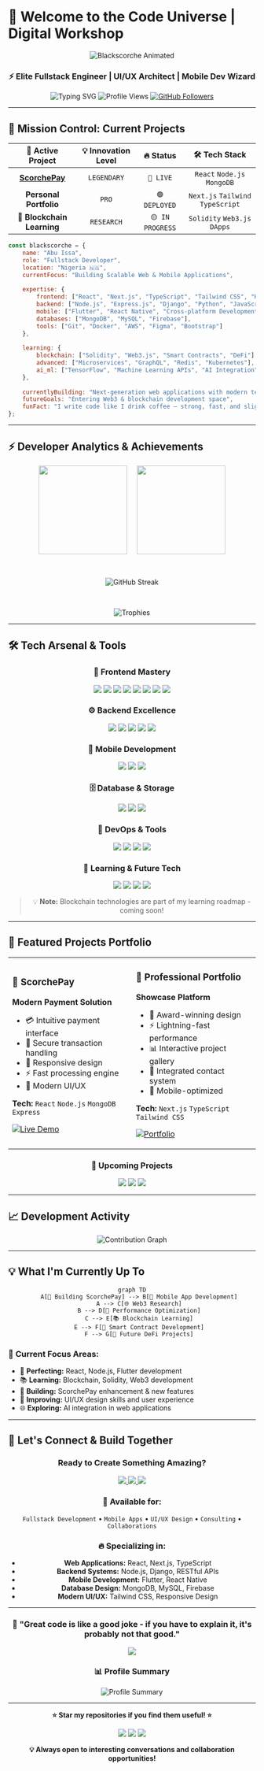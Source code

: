 # 🚀 Welcome to the Code Universe | Digital Workshop

<div align="center">

<img src="https://readme-typing-svg.herokuapp.com?font=Orbitron&size=35&duration=2000&pause=500&color=FF6B35&background=0D111700&center=true&vCenter=true&width=600&height=60&lines=🔥+BLACKSCORCHE+🔥;💀+BLACKSCORCHE+💀;⚡+BLACKSCORCHE+⚡;🌟+BLACKSCORCHE+🌟" alt="Blackscorche Animated" />

### ⚡ **Elite Fullstack Engineer** | **UI/UX Architect** | **Mobile Dev Wizard** 

<img src="https://readme-typing-svg.herokuapp.com?font=Orbitron&size=25&duration=3000&pause=1000&color=00D9FF&center=true&vCenter=true&multiline=true&width=600&height=100&lines=Crafting+Digital+Experiences;React+%7C+Flutter+%7C+Node.js+%7C+Django;Building+Tomorrow's+Applications+Today" alt="Typing SVG" />

<img src="https://komarev.com/ghpvc/?username=blackscorche&label=Profile+Visitors&color=00ff89&style=for-the-badge" alt="Profile Views" />

<a href="https://github.com/blackscorche">
<img src="https://img.shields.io/github/followers/blackscorche?label=Followers&style=for-the-badge&color=00D9FF&labelColor=1a1a1a" alt="GitHub Followers" />
</a>

</div>

---

## 🎯 **Mission Control: Current Projects**

<div align="center">

| 🚀 **Active Project** | 💡 **Innovation Level** | 🔥 **Status** | 🛠️ **Tech Stack** |
|:---:|:---:|:---:|:---:|
| **[ScorchePay](https://scorchepay.vercel.app)** | `LEGENDARY` | `🔴 LIVE` | `React` `Node.js` `MongoDB` |
| **Personal Portfolio** | `PRO` | `🟢 DEPLOYED` | `Next.js` `Tailwind` `TypeScript` |
| **🔮 Blockchain Learning** | `RESEARCH` | `🟡 IN PROGRESS` | `Solidity` `Web3.js` `DApps` |

</div>

```javascript
const blackscorche = {
    name: "Abu Issa",
    role: "Fullstack Developer",
    location: "Nigeria 🇳🇬",
    currentFocus: "Building Scalable Web & Mobile Applications",
    
    expertise: {
        frontend: ["React", "Next.js", "TypeScript", "Tailwind CSS", "HTML5", "CSS3"],
        backend: ["Node.js", "Express.js", "Django", "Python", "JavaScript"],
        mobile: ["Flutter", "React Native", "Cross-platform Development"],
        databases: ["MongoDB", "MySQL", "Firebase"],
        tools: ["Git", "Docker", "AWS", "Figma", "Bootstrap"]
    },
    
    learning: {
        blockchain: ["Solidity", "Web3.js", "Smart Contracts", "DeFi"],
        advanced: ["Microservices", "GraphQL", "Redis", "Kubernetes"],
        ai_ml: ["TensorFlow", "Machine Learning APIs", "AI Integration"]
    },
    
    currentlyBuilding: "Next-generation web applications with modern tech",
    futureGoals: "Entering Web3 & blockchain development space",
    funFact: "I write code like I drink coffee — strong, fast, and slightly chaotic! ☕"
};
```

---

## ⚡ **Developer Analytics & Achievements**

<div align="center">

<p>
  <img height="180em" src="https://github-readme-stats.vercel.app/api?username=blackscorche&show_icons=true&theme=tokyonight&include_all_commits=true&count_private=true&bg_color=0d1117&title_color=00d9ff&text_color=ffffff&icon_color=00ff88"/>
  &nbsp;&nbsp;&nbsp;
  <img height="180em" src="https://github-readme-stats.vercel.app/api/top-langs/?username=blackscorche&layout=compact&theme=tokyonight&bg_color=0d1117&title_color=00d9ff&text_color=ffffff"/>
</p>

<br/>

<p>
  <img src="https://github-readme-streak-stats.herokuapp.com/?user=blackscorche&theme=tokyonight&background=0d1117&ring=00d9ff&fire=00ff88&currStreakLabel=00d9ff" alt="GitHub Streak" />
</p>

<br/>

<p>
  <img src="https://github-profile-trophy.vercel.app/?username=blackscorche&theme=tokyonight&no-frame=true&column=7&margin-w=15&margin-h=15" alt="Trophies" />
</p>

</div>

---

## 🛠️ **Tech Arsenal & Tools**

<div align="center">

### **🎨 Frontend Mastery**
<img src="https://img.shields.io/badge/React-20232A?style=for-the-badge&logo=react&logoColor=61DAFB" />
<img src="https://img.shields.io/badge/Next.js-000000?style=for-the-badge&logo=next.js&logoColor=white" />
<img src="https://img.shields.io/badge/TypeScript-007ACC?style=for-the-badge&logo=typescript&logoColor=white" />
<img src="https://img.shields.io/badge/JavaScript-F7DF1E?style=for-the-badge&logo=javascript&logoColor=black" />
<img src="https://img.shields.io/badge/HTML5-E34F26?style=for-the-badge&logo=html5&logoColor=white" />
<img src="https://img.shields.io/badge/CSS3-1572B6?style=for-the-badge&logo=css3&logoColor=white" />
<img src="https://img.shields.io/badge/Tailwind_CSS-38B2AC?style=for-the-badge&logo=tailwind-css&logoColor=white" />
<img src="https://img.shields.io/badge/Bootstrap-563D7C?style=for-the-badge&logo=bootstrap&logoColor=white" />

### **⚙️ Backend Excellence**
<img src="https://img.shields.io/badge/Node.js-339933?style=for-the-badge&logo=nodedotjs&logoColor=white" />
<img src="https://img.shields.io/badge/Express.js-000000?style=for-the-badge&logo=express&logoColor=white" />
<img src="https://img.shields.io/badge/Django-092E20?style=for-the-badge&logo=django&logoColor=white" />
<img src="https://img.shields.io/badge/Python-FFD43B?style=for-the-badge&logo=python&logoColor=blue" />
<img src="https://img.shields.io/badge/Java-ED8B00?style=for-the-badge&logo=java&logoColor=white" />

### **📱 Mobile Development**
<img src="https://img.shields.io/badge/Flutter-02569B?style=for-the-badge&logo=flutter&logoColor=white" />
<img src="https://img.shields.io/badge/React_Native-20232A?style=for-the-badge&logo=react&logoColor=61DAFB" />
<img src="https://img.shields.io/badge/Dart-0175C2?style=for-the-badge&logo=dart&logoColor=white" />

### **🗄️ Database & Storage**
<img src="https://img.shields.io/badge/MongoDB-4EA94B?style=for-the-badge&logo=mongodb&logoColor=white" />
<img src="https://img.shields.io/badge/MySQL-005C84?style=for-the-badge&logo=mysql&logoColor=white" />
<img src="https://img.shields.io/badge/Firebase-FFCA28?style=for-the-badge&logo=firebase&logoColor=black" />

### **🔧 DevOps & Tools**
<img src="https://img.shields.io/badge/Git-F05032?style=for-the-badge&logo=git&logoColor=white" />
<img src="https://img.shields.io/badge/Docker-2CA5E0?style=for-the-badge&logo=docker&logoColor=white" />
<img src="https://img.shields.io/badge/AWS-FF9900?style=for-the-badge&logo=amazonaws&logoColor=white" />
<img src="https://img.shields.io/badge/Figma-F24E1E?style=for-the-badge&logo=figma&logoColor=white" />

### **🔮 Learning & Future Tech**
<img src="https://img.shields.io/badge/Solidity-363636?style=for-the-badge&logo=solidity&logoColor=white&opacity=0.7" />
<img src="https://img.shields.io/badge/Web3.js-F16822?style=for-the-badge&logo=web3.js&logoColor=white&opacity=0.7" />
<img src="https://img.shields.io/badge/Blockchain-121D33?style=for-the-badge&logo=blockchain&logoColor=white&opacity=0.7" />
<img src="https://img.shields.io/badge/Ethereum-3C3C3D?style=for-the-badge&logo=Ethereum&logoColor=white&opacity=0.7" />

> 💡 **Note:** Blockchain technologies are part of my learning roadmap - coming soon!

</div>

---

## 🌟 **Featured Projects Portfolio**

<div align="center">

<table>
<tr>
<td width="50%">

### 🏦 **ScorchePay**
**Modern Payment Solution**
- 💳 Intuitive payment interface
- 🔐 Secure transaction handling  
- 📱 Responsive design
- ⚡ Fast processing engine
- 🎨 Modern UI/UX

**Tech:** `React` `Node.js` `MongoDB` `Express`

[![Live Demo](https://img.shields.io/badge/🌍_Live_Demo-00d9ff?style=for-the-badge)](https://scorchepay.vercel.app)

</td>
<td width="50%">

### 💼 **Professional Portfolio**
**Showcase Platform**
- 🎨 Award-winning design
- ⚡ Lightning-fast performance
- 📊 Interactive project gallery
- 🔗 Integrated contact system
- 📱 Mobile-optimized

**Tech:** `Next.js` `TypeScript` `Tailwind CSS`

[![Portfolio](https://img.shields.io/badge/👨‍💻_Portfolio-DC143C?style=for-the-badge)](https://abuissaportfolio.vercel.app/)

</td>
</tr>
</table>

### 🔮 **Upcoming Projects**
<img src="https://img.shields.io/badge/DeFi_Dashboard-Coming_Soon-yellow?style=for-the-badge&logo=ethereum" />
<img src="https://img.shields.io/badge/NFT_Marketplace-In_Development-orange?style=for-the-badge&logo=opensea" />
<img src="https://img.shields.io/badge/Smart_Contracts-Learning-blue?style=for-the-badge&logo=solidity" />

</div>

---

## 📈 **Development Activity**

<div align="center">

<img src="https://github-readme-activity-graph.vercel.app/graph?username=blackscorche&bg_color=0d1117&color=00d9ff&line=00ff88&point=ffffff&area=true&hide_border=true" alt="Contribution Graph" />

</div>

---

## 💡 **What I'm Currently Up To**

<div align="center">

```mermaid
graph TD
    A[🚀 Building ScorchePay] --> B[📱 Mobile App Development]
    A --> C[🌐 Web3 Research]
    B --> D[🔧 Performance Optimization]
    C --> E[📚 Blockchain Learning]
    E --> F[🎯 Smart Contract Development]
    F --> G[🌟 Future DeFi Projects]
```

</div>

### 🎯 **Current Focus Areas:**
- 🔧 **Perfecting:** React, Node.js, Flutter development
- 📚 **Learning:** Blockchain, Solidity, Web3 development  
- 🚀 **Building:** ScorchePay enhancement & new features
- 🎨 **Improving:** UI/UX design skills and user experience
- 🌐 **Exploring:** AI integration in web applications

---

## 🤝 **Let's Connect & Build Together**

<div align="center">

### **Ready to Create Something Amazing?**

<a href="https://linkedin.com/in/abu-issa">
<img src="https://img.shields.io/badge/LinkedIn-0077B5?style=for-the-badge&logo=linkedin&logoColor=white" />
</a>
<a href="https://dev.to/blackscorche">
<img src="https://img.shields.io/badge/dev.to-0A0A0A?style=for-the-badge&logo=devdotto&logoColor=white" />
</a>
<a href="mailto:your.email@example.com">
<img src="https://img.shields.io/badge/Email-D14836?style=for-the-badge&logo=gmail&logoColor=white" />
</a>

### **💼 Available for:**
`Fullstack Development` • `Mobile Apps` • `UI/UX Design` • `Consulting` • `Collaborations`

### **🔥 Specializing in:**
- **Web Applications:** React, Next.js, TypeScript
- **Backend Systems:** Node.js, Django, RESTful APIs
- **Mobile Development:** Flutter, React Native
- **Database Design:** MongoDB, MySQL, Firebase
- **Modern UI/UX:** Tailwind CSS, Responsive Design

</div>

---

<div align="center">

### 🌟 **"Great code is like a good joke - if you have to explain it, it's probably not that good."**

<img src="https://capsule-render.vercel.app/api?type=waving&color=gradient&customColorList=6,11,20&height=100&section=footer&text=Thanks%20for%20Visiting!&fontSize=20&fontColor=fff&animation=twinkling" />

### 📊 **Profile Summary**
![Profile Summary](https://github-profile-summary-cards.vercel.app/api/cards/profile-details?username=blackscorche&theme=tokyonight)

</div>

---

<div align="center">

**⭐ Star my repositories if you find them useful! ⭐**

<img src="https://forthebadge.com/images/badges/built-with-love.svg" />
<img src="https://forthebadge.com/images/badges/powered-by-coffee.svg" />
<img src="https://forthebadge.com/images/badges/makes-people-smile.svg" />

**💡 Always open to interesting conversations and collaboration opportunities!**

</div>
